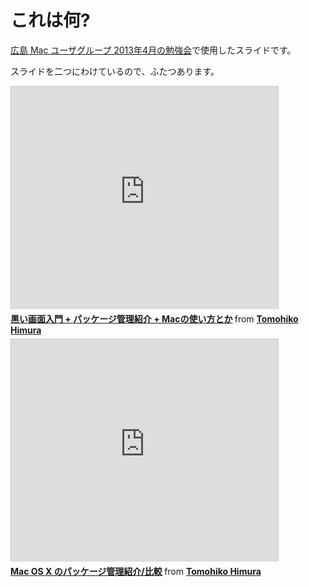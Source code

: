 # これは何?

[広島 Mac ユーザグループ 2013年4月の勉強会](http://atnd.org/events/36583)で使用したスライドです。

スライドを二つにわけているので、ふたつあります。

<iframe src="http://www.slideshare.net/slideshow/embed_code/20116013" width="427" height="356" frameborder="0" marginwidth="0" marginheight="0" scrolling="no" style="border:1px solid #CCC;border-width:1px 1px 0;margin-bottom:5px" allowfullscreen webkitallowfullscreen mozallowfullscreen> </iframe> <div style="margin-bottom:5px"> <strong> <a href="http://www.slideshare.net/TomohikoHimura/mac-20116013" title="黒い画面入門 + パッケージ管理紹介 + Macの使い方とか" target="_blank">黒い画面入門 + パッケージ管理紹介 + Macの使い方とか</a> </strong> from <strong><a href="http://www.slideshare.net/TomohikoHimura" target="_blank">Tomohiko Himura</a></strong> </div>

<iframe src="http://www.slideshare.net/slideshow/embed_code/20115472" width="427" height="356" frameborder="0" marginwidth="0" marginheight="0" scrolling="no" style="border:1px solid #CCC;border-width:1px 1px 0;margin-bottom:5px" allowfullscreen webkitallowfullscreen mozallowfullscreen> </iframe> <div style="margin-bottom:5px"> <strong> <a href="http://www.slideshare.net/TomohikoHimura/ss-20115472" title="Mac OS X のパッケージ管理紹介/比較" target="_blank">Mac OS X のパッケージ管理紹介/比較</a> </strong> from <strong><a href="http://www.slideshare.net/TomohikoHimura" target="_blank">Tomohiko Himura</a></strong> </div>